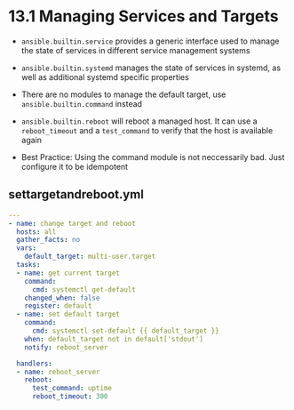 # 13.1 Managing Services and Targets
- `ansible.builtin.service` provides a generic interface used to manage the state of services in different service management systems
- `ansible.builtin.systemd` manages the state of services in systemd, as well as additional systemd specific properties
- There are no modules to manage the default target, use `ansible.builtin.command` instead
- `ansible.builtin.reboot` will reboot a managed host. It can use a `reboot_timeout` and a `test_command` to verify that the host is available again

- Best Practice: Using the command module is not neccessarily bad. Just configure it to be idempotent


## settargetandreboot.yml
```yml
---
- name: change target and reboot
  hosts: all
  gather_facts: no
  vars:
    default_target: multi-user.target
  tasks:
  - name: get current target
    command:
      cmd: systemctl get-default
    changed_when: false
    register: default
  - name: set default target
    command:
      cmd: systemctl set-default {{ default_target }}
    when: default_target not in default['stdout']
    notify: reboot_server

  handlers:
  - name: reboot_server
    reboot:
      test_command: uptime
      reboot_timeout: 300
```